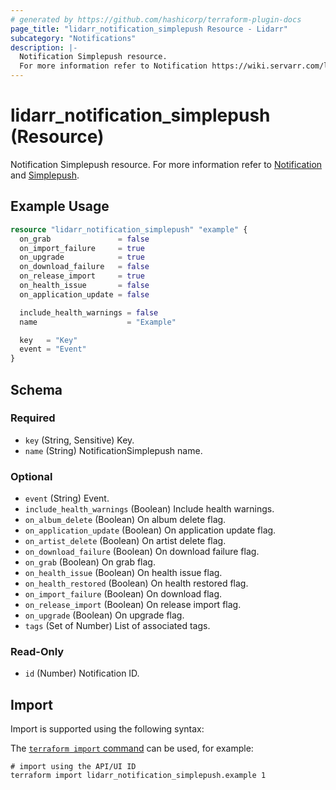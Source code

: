 ```yaml
---
# generated by https://github.com/hashicorp/terraform-plugin-docs
page_title: "lidarr_notification_simplepush Resource - Lidarr"
subcategory: "Notifications"
description: |-
  Notification Simplepush resource.
  For more information refer to Notification https://wiki.servarr.com/lidarr/settings#connect and Simplepush https://wiki.servarr.com/lidarr/supported#simplepush.
---
```


# lidarr_notification_simplepush (Resource)

<!-- subcategory:Notifications -->
Notification Simplepush resource.
For more information refer to [Notification](https://wiki.servarr.com/lidarr/settings#connect) and [Simplepush](https://wiki.servarr.com/lidarr/supported#simplepush).

## Example Usage

```terraform
resource "lidarr_notification_simplepush" "example" {
  on_grab               = false
  on_import_failure     = true
  on_upgrade            = true
  on_download_failure   = false
  on_release_import     = true
  on_health_issue       = false
  on_application_update = false

  include_health_warnings = false
  name                    = "Example"

  key   = "Key"
  event = "Event"
}
```

<!-- schema generated by tfplugindocs -->
## Schema

### Required

- `key` (String, Sensitive) Key.
- `name` (String) NotificationSimplepush name.

### Optional

- `event` (String) Event.
- `include_health_warnings` (Boolean) Include health warnings.
- `on_album_delete` (Boolean) On album delete flag.
- `on_application_update` (Boolean) On application update flag.
- `on_artist_delete` (Boolean) On artist delete flag.
- `on_download_failure` (Boolean) On download failure flag.
- `on_grab` (Boolean) On grab flag.
- `on_health_issue` (Boolean) On health issue flag.
- `on_health_restored` (Boolean) On health restored flag.
- `on_import_failure` (Boolean) On download flag.
- `on_release_import` (Boolean) On release import flag.
- `on_upgrade` (Boolean) On upgrade flag.
- `tags` (Set of Number) List of associated tags.

### Read-Only

- `id` (Number) Notification ID.

## Import

Import is supported using the following syntax:

The [`terraform import` command](https://developer.hashicorp.com/terraform/cli/commands/import) can be used, for example:

```shell
# import using the API/UI ID
terraform import lidarr_notification_simplepush.example 1
```
